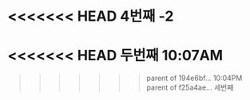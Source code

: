 <<<<<<< HEAD
4번째 -2
=======
<<<<<<< HEAD
두번째
10:07AM 
=======
>>>>>>> parent of 194e6bf... 10:04PM
>>>>>>> parent of f25a4ae... 세번째
